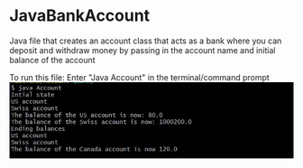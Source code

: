 # JavaBankAccount
Java file that creates an account class that acts as a bank where you can deposit and withdraw money by passing in the account name and initial balance of the account

To run this file:
Enter "Java Account" in the terminal/command prompt
<img src="https://github.com/Xxyumi-hub/JavaBankAccount/blob/main/screenshot.JPG">
